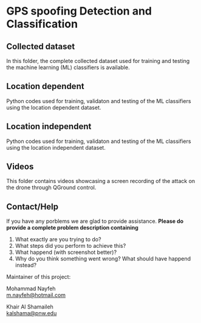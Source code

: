 # GPS spoofing Detection and Classification

## Collected dataset
In this folder, the complete collected dataset used for training and testing the machine learning (ML) classifiers is available.
## Location dependent
Python codes used for training, validaton and testing of the ML classifiers using the location dependent dataset.
## Location independent
Python codes used for training, validaton and testing of the ML classifiers using the location independent dataset.
## Videos
This folder contains videos showcasing a screen recording of the attack on the drone through QGround control.
## Contact/Help
If you have any porblems we are glad to provide assistance. **Please do provide a complete problem description containing**
1. What exactly are you trying to do?
2. What steps did you perform to achieve this?
3. What happend (with screenshot better)?
4. Why do you think something went wrong? What should have happend instead?

Maintainer of this project:

Mohammad Nayfeh<br/>
m.nayfeh@hotmail.com

Khair Al Shamaileh<br/>
kalshama@pnw.edu
